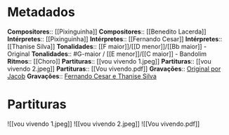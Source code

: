 # Metadados

**Compositores**:: [[Pixinguinha]]
**Compositores**:: [[Benedito Lacerda]]
**Intérpretes**:: [[Pixinguinha]]
**Intérpretes**:: [[Fernando Cesar]]
**Intérpretes**:: [[Thanise Silva]]
**Tonalidades**:: [[F maior]]/[[D menor]]/[[Bb maior]] - Original
**Tonalidades**:: #G-maior / [[E menor]]/[[C maior]] - Bandolim
**Ritmos**:: [[Choro]]
**Partituras**:: [[vou vivendo 1.jpeg]]
**Partituras**:: [[vou vivendo 2.jpeg]]
**Partituras**:: [[Vou vivendo.pdf]]
**Gravações**:: [Original por Jacob](https://www.youtube.com/watch?v=bIeAi9_fmuk)
**Gravações**:: [Fernando Cesar e Thanise Silva](https://www.youtube.com/watch?v=g0tICmj30aA)

# Partituras
![[vou vivendo 1.jpeg]]
![[vou vivendo 2.jpeg]]
![[Vou vivendo.pdf]]